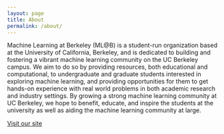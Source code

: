 ```yaml
---
layout: page
title: About
permalink: /about/
---
```


Machine Learning at Berkeley (ML@B) is a student-run organization based at the University of California, Berkeley, and is dedicated to building and fostering a vibrant machine learning community on the UC Berkeley campus. We aim to do so by providing resources, both educational and computational, to undergraduate and graduate students interested in exploring machine learning, and providing opportunities for them to get hands-on experience with real world problems in both academic research and industry settings. By growing a strong machine learning community at UC Berkeley, we hope to benefit, educate, and inspire the students at the university as well as aiding the machine learning community at large.

[Visit our site](http://ml.berkeley.edu/)

